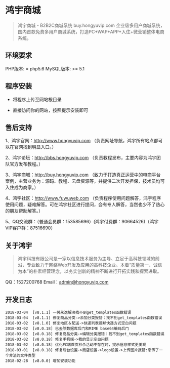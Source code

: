 # 鸿宇商城

> 鸿宇商城 - B2B2C商城系统 buy.hongyuvip.com 企业级多用户商城系统，国内首款免费多用户商城系统，打造PC+WAP+APP+入住+微营销整体电商系统。

## 环境要求

PHP版本: = php5.6
MySQL版本: >= 5.1

## 程序安装

* 将程序上传至网站根目录

* 直接访问你的网站，按照提示安装即可

## 售后支持

1、鸿宇官网：http://www.hongyuvip.com （负责网址导航，鸿宇所有站点都可以在官网找到明显入口。）

2、鸿宇论坛：http://bbs.hongyuvip.com （负责教程发布，主要内容为鸿宇团队官方发布教程。）

3、鸿宇商城：http://buy.hongyuvip.com （致力于打造真正运营中的电商平台案例，主营业务为：源码、教程、云盘资源等，并提供二次开发担保，技术员均可入住成为商家。）

4、鸿宇社区：http://www.fuwuweb.com （负责程序使用问题解答，鸿宇程序使用问题，疑难解答。可在鸿宇社区进行提问，会有专人解答，当然也少不了热心的朋友帮助解答。）

5、QQ交流群：（普通会员群：153585696）(鸿宇付费群：90664526)（鸿宇VIP客户群：87516690）

## 关于鸿宇

> 鸿宇科技有限公司是一家以信息技术服务为主导、立足于高科技领域的前沿，专业致力于网络Web开发及应用的高科技企业。本着“质量第一、诚信为本”的朴素经营理念，以务实创新的精神不断进行开拓实践和探索进取。

QQ：1527200768
Email：admin@hongyuvip.com

## 开发日志

```
2018-03-04  [v8.1.1] 一劳永逸解决找不到get_templates函数错误
2018-03-04  [v8.1.1] 修复商品分类->添加分类报错：找不到get_templates函数错误
2018-03-02  [v8.1.0] 修复地区＆配送->快递列表德邦快递方式空白问题
2018-03-02  [v8.0.18] 已去除数据库后门和MIME base64编码后门
2018-03-02  [v8.0.18] 修复商品分类->编辑分类报错：找不到get_templates函数错误
2018-03-02  [v8.0.18] 修复手机端->我的显示空白问题
2018-03-02  [v8.0.18] 优化PC端首页秒杀活动不存在时，提示信息样式更美观
2018-03-01  [v8.0.18] 修复后台设置->商店设置->logo设置->上传图片报错:您传了一个非法的文件类型
2018-02-28  [v8.0.0] 增加安装功能
```
